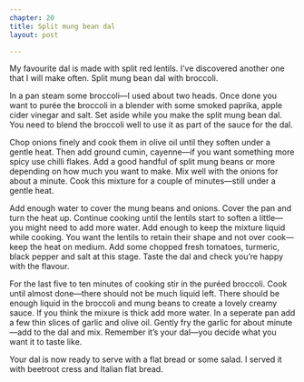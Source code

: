 ```yaml
---
chapter: 20
title: Split mung bean dal
layout: post

---
```

My favourite dal is made with split red lentils. I’ve discovered another one that I will make often. Split mung bean dal with broccoli.

In a pan steam some broccoli—I used about two heads. Once done you want to purée the broccoli in a blender with some smoked paprika, apple cider vinegar and salt. Set aside while you make the split mung bean dal. You need to blend the broccoli well to use it as part of the sauce for the dal.

Chop onions finely and cook them in olive oil until they soften under a gentle heat. Then add ground cumin, cayenne—if you want something more spicy use chilli flakes. Add a good handful of split mung beans or more depending on how much you want to make. Mix well with the onions for about a minute. Cook this mixture for a couple of minutes—still under a gentle heat.

Add enough water to cover the mung beans and onions. Cover the pan and turn the heat up. Continue cooking until the lentils start to soften a little—you might need to add more water. Add enough to keep the mixture liquid while cooking. You want the lentils to retain their shape and not over cook—keep the heat on medium. Add some chopped fresh tomatoes, turmeric, black pepper and salt at this stage. Taste the dal and check you’re happy with the flavour.

For the last five to ten minutes of cooking stir in the puréed broccoli. Cook until almost done—there should not be much liquid left. There should be enough liquid in the broccoli and mung beans to create a lovely creamy sauce. If you think the mixure is thick add more water. In a seperate pan add a few thin slices of garlic and olive oil. Gently fry the garlic for about minute—add to the dal and mix. Remember it’s your dal—you decide what you want it to taste like.

Your dal is now ready to serve with a flat bread or some salad. I served it with beetroot cress and Italian flat bread.